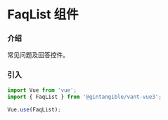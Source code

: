 # FaqList 组件

### 介绍

常见问题及回答控件。

### 引入

```js
import Vue from 'vue';
import { FaqList } from '@gintangible/vant-vue3';

Vue.use(FaqList);
```